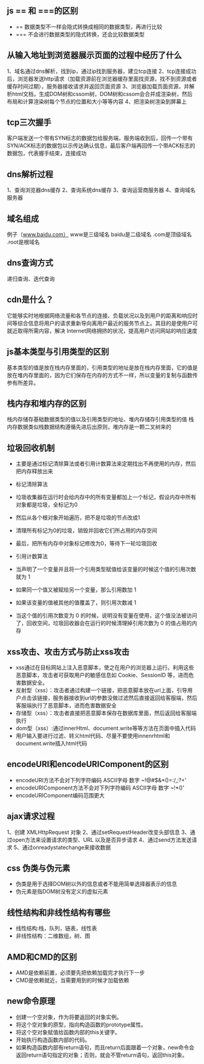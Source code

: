 ## js == 和 ===的区别
* == 数据类型不一样会隐式转换成相同的数据类型，再进行比较
* === 不会进行数据类型的隐式转换，还会比较数据类型

## 从输入地址到浏览器展示页面的过程中经历了什么
1、域名通过dns解析，找到ip，通过ip找到服务器，建立tcp连接
2、tcp连接成功后，浏览器发送http请求（加载资源前在浏览器缓存里面找资源，找不到资源或者缓存时间过期），服务器接收请求并返回页面资源
3、浏览器加载页面资源，并解析html文档，生成DOM树和cssom树，DOM树和cssom会合并成渲染树，然后布局和计算渲染树每个节点的位置和大小等等内容
4、把渲染树渲染到屏幕上

## tcp三次握手
客户端发送一个带有SYN标志的数据包给服务端，服务端收到后，回传一个带有SYN/ACK标志的数据包以示传达确认信息，最后客户端再回传一个带ACK标志的数据包，代表握手结束，连接成功

## dns解析过程
1、查询浏览器dns缓存
2、查询系统dns缓存
3、查询运营商服务器
4、查询域名服务器

## 域名组成
例子（www.baidu.com） www是三级域名 baidu是二级域名 .com是顶级域名 .root是根域名 

## dns查询方式
递归查询、迭代查询

## cdn是什么？
它能够实时地根据网络流量和各节点的连接、负载状况以及到用户的距离和响应时间等综合信息将用户的请求重新导向离用户最近的服务节点上。其目的是使用户可就近取得所需内容，解决 Internet网络拥挤的状况，提高用户访问网站的响应速度

## js基本类型与引用类型的区别
基本类型的值是放在栈内存里面的，引用类型的地址是放在栈内存里面，它的值是放在堆内存里面的，因为它们保存在内存的方式不一样，所以变量的复制与函数传参有所差异。

## 栈内存和堆内存的区别
栈内存储存基础数据类型的值以及引用类型的地址、堆内存储存引用类型的值
栈内存数据类似栈数据结构遵循先进后出原则，堆内存是一颗二叉树来的

## 垃圾回收机制
* 主要是通过标记清除算法或者引用计数算法来定期找出不再使用的内存，然后把内存释放出来

* 标记清除算法
* 垃圾收集器在运行时会给内存中的所有变量都加上一个标记，假设内存中所有对象都是垃圾，全标记为0
* 然后从各个根对象开始遍历，把不是垃圾的节点改成1
* 清理所有标记为0的垃圾，销毁并回收它们所占用的内存空间
* 最后，把所有内存中对象标记修改为0，等待下一轮垃圾回收

* 引用计数算法
* 当声明了一个变量并且将一个引用类型赋值给该变量的时候这个值的引用次数就为 1
* 如果同一个值又被赋给另一个变量，那么引用数加 1
* 如果该变量的值被其他的值覆盖了，则引用次数减 1
* 当这个值的引用次数变为 0 的时候，说明没有变量在使用，这个值没法被访问了，回收空间，垃圾回收器会在运行的时候清理掉引用次数为 0 的值占用的内存

## xss攻击、攻击方式与防止xss攻击
* xss通过在目标网站上注入恶意脚本，使之在用户的浏览器上运行。利用这些恶意脚本，攻击者可获取用户的敏感信息如 Cookie、SessionID 等，进而危害数据安全。
* 反射型（xss）：攻击者通过构建一个链接，把恶意脚本放在url上面，引导用户点击该链接，服务器接收到url的参数没做过滤然后直接返回给客服端，然后客服端执行了恶意脚本，进而危害数据安全
* 存储型（xss）：攻击者直接把恶意脚本保存在数据库里面，然后返回给客服端执行
* dom型（xss）:通过innerHtml、document.write等等方法在页面中插入代码
* 用户输入要进行过滤、转义html代码、尽量不要使用innenrhtml和document.write插入html代码

## encodeURI和encodeURIComponent的区别
* encodeURI方法不会对下列字符编码 ASCII字母 数字 ~!@#$&*()=:/,;?+'
* encodeURIComponent方法不会对下列字符编码 ASCII字母 数字 ~!*()'
* encodeURIComponent编码范围更大

## ajax请求过程
1、创建 XMLHttpRequest 对象
2、通过setRequestHeader改变头部信息
3、通过open方法来设置请求的类型、URL 以及是否异步请求
4、通过send方法发送请求
5、通过onreadystatechange来接收数据

## css 伪类与伪元素
* 伪类是用于选择DOM树以外的信息或者不能用简单选择器表示的信息
* 伪元素是指DOM树没有定义的虚拟元素

## 线性结构和非线性结构有哪些
* 线性结构:栈，队列，链表，线性表
* 非线性结构：二维数组，树、图

## AMD和CMD的区别
* AMD是依赖前置，必须要先把依赖加载完才执行下一步
* CMD是依赖就近，当需要用到的时候才加载依赖

## new命令原理
* 创建一个空对象，作为将要返回的对象实例。
* 将这个空对象的原型，指向构造函数的prototype属性。
* 将这个空对象赋值给函数内部的this关键字。
* 开始执行构造函数内部的代码。
* 如果构造函数内部有return语句，而且return后面跟着一个对象，new命令会返回return语句指定的对象；否则，就会不管return语句，返回this对象。